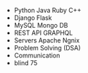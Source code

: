 - Python Java Ruby C++
- Django Flask
- MySQL Mongo DB
- REST API GRAPHQL
- Servers Apache Ngnix
- Problem Solving (DSA)
- Communication
- blind 75